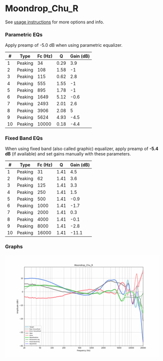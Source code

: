 # Moondrop_Chu_R
See [usage instructions](https://github.com/jaakkopasanen/AutoEq#usage) for more options and info.

### Parametric EQs
Apply preamp of -5.0 dB when using parametric equalizer.

|   # | Type    |   Fc (Hz) |    Q |   Gain (dB) |
|-----|---------|-----------|------|-------------|
|   1 | Peaking |        34 | 0.29 |         3.9 |
|   2 | Peaking |       108 | 1.58 |        -1   |
|   3 | Peaking |       115 | 0.62 |         2.8 |
|   4 | Peaking |       555 | 1.55 |        -1   |
|   5 | Peaking |       895 | 1.78 |        -1   |
|   6 | Peaking |      1649 | 5.12 |        -0.6 |
|   7 | Peaking |      2493 | 2.01 |         2.6 |
|   8 | Peaking |      3906 | 2.08 |         5   |
|   9 | Peaking |      5624 | 4.93 |        -4.5 |
|  10 | Peaking |     10000 | 0.18 |        -4.4 |

### Fixed Band EQs
When using fixed band (also called graphic) equalizer, apply preamp of **-5.4 dB** (if available) and set gains manually with these parameters.

|   # | Type    |   Fc (Hz) |    Q |   Gain (dB) |
|-----|---------|-----------|------|-------------|
|   1 | Peaking |        31 | 1.41 |         4.5 |
|   2 | Peaking |        62 | 1.41 |         3.6 |
|   3 | Peaking |       125 | 1.41 |         3.3 |
|   4 | Peaking |       250 | 1.41 |         1.5 |
|   5 | Peaking |       500 | 1.41 |        -0.9 |
|   6 | Peaking |      1000 | 1.41 |        -1.7 |
|   7 | Peaking |      2000 | 1.41 |         0.3 |
|   8 | Peaking |      4000 | 1.41 |        -0.1 |
|   9 | Peaking |      8000 | 1.41 |        -2.8 |
|  10 | Peaking |     16000 | 1.41 |       -11.1 |

### Graphs
![](./Moondrop_Chu_R.png)
